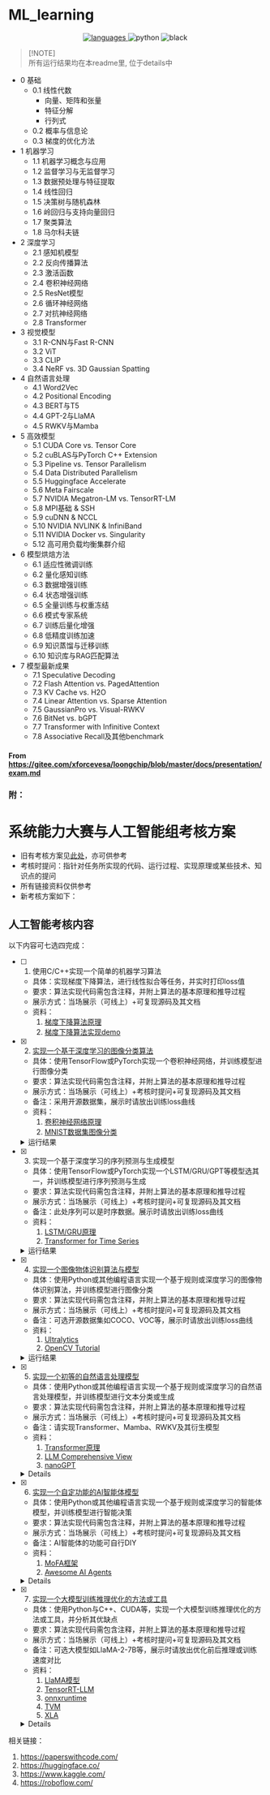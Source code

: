 # ML_learning
<p align="center">
<a href="https://www.python.org">
  <img src="https://img.shields.io/github/languages/top/angjustinl/ML_learning" alt="languages">
</a> 
<img src="https://img.shields.io/badge/python-3.11-blue.svg" alt="python">
<img src="https://img.shields.io/badge/code%20style-black-000000.svg" alt="black">
<img src="https://img.shields.io/github/last-commit/ANGJustinl/ML_learning.svg?label=Updated&logo=github&cacheSeconds=600" alt="">
</p>

> [!NOTE]\
> 所有运行结果均在本readme里, 位于details中

- 0 基础
  - 0.1 线性代数
    - 向量、矩阵和张量
    - 特征分解
    - 行列式
  - 0.2 概率与信息论
  - 0.3 梯度的优化方法
- 1 机器学习
  - 1.1 机器学习概念与应用
  - 1.2 监督学习与无监督学习
  - 1.3 数据预处理与特征提取
  - 1.4 线性回归
  - 1.5 决策树与随机森林
  - 1.6 岭回归与支持向量回归
  - 1.7 聚类算法
  - 1.8 马尔科夫链
- 2 深度学习
  - 2.1 感知机模型
  - 2.2 反向传播算法
  - 2.3 激活函数
  - 2.4 卷积神经网络
  - 2.5 ResNet模型
  - 2.6 循环神经网络
  - 2.7 对抗神经网络
  - 2.8 Transformer
- 3 视觉模型
  - 3.1 R-CNN与Fast R-CNN
  - 3.2 ViT
  - 3.3 CLIP
  - 3.4 NeRF vs. 3D Gaussian Spatting
- 4 自然语言处理
  - 4.1 Word2Vec
  - 4.2 Positional Encoding
  - 4.3 BERT与T5
  - 4.4 GPT-2与LlaMA
  - 4.5 RWKV与Mamba
- 5 高效模型
  - 5.1 CUDA Core vs. Tensor Core
  - 5.2 cuBLAS与PyTorch C++ Extension
  - 5.3 Pipeline vs. Tensor Parallelism
  - 5.4 Data Distributed Parallelism
  - 5.5 Huggingface Accelerate
  - 5.6 Meta Fairscale
  - 5.7 NVIDIA Megatron-LM vs. TensorRT-LM
  - 5.8 MPI基础 & SSH
  - 5.9 cuDNN & NCCL
  - 5.10 NVIDIA NVLINK & InfiniBand
  - 5.11 NVIDIA Docker vs. Singularity
  - 5.12 高可用负载均衡集群介绍
- 6 模型烘焙方法
  - 6.1 适应性微调训练
  - 6.2 量化感知训练
  - 6.3 数据增强训练
  - 6.4 状态增强训练
  - 6.5 全量训练与权重冻结
  - 6.6 模式专家系统
  - 6.7 训练后量化增强
  - 6.8 低精度训练加速
  - 6.9 知识蒸馏与迁移训练
  - 6.10 知识库与RAG匹配算法
- 7 模型最新成果
  - 7.1 Speculative Decoding
  - 7.2 Flash Attention vs. PagedAttention
  - 7.3 KV Cache vs. H2O
  - 7.4 Linear Attention vs. Sparse Attention
  - 7.5 GaussianPro vs. Visual-RWKV
  - 7.6 BitNet vs. bGPT
  - 7.7 Transformer with Infinitive Context
  - 7.8 Associative Recall及其他benchmark
 
    
#### From https://gitee.com/xforcevesa/loongchip/blob/master/docs/presentation/exam.md

### 附：
# 系统能力大赛与人工智能组考核方案

- 旧有考核方案见[此处](./exam.old.md)，亦可供参考
- 考核时提问：指针对任务所实现的代码、运行过程、实现原理或某些技术、知识点的提问
- 所有链接资料仅供参考
- 新考核方案如下：

## 人工智能考核内容

以下内容可七选四完成：

- [ ] 1. 使用C/C++实现一个简单的机器学习算法
    - 具体：实现梯度下降算法，进行线性拟合等任务，并实时打印loss值
    - 要求：算法实现代码需包含注释，并附上算法的基本原理和推导过程
    - 展示方式：当场展示（可线上）+可复现源码及其文档
    - 资料：
        1. [梯度下降算法原理](https://dsfftp.readthedocs.io/zh-cn/latest/Linear-Regression/%E6%A2%AF%E5%BA%A6%E4%B8%8B%E9%99%8D%E6%B3%95%E7%9A%84%E6%95%B0%E5%AD%A6%E5%8E%9F%E7%90%86.html)
        2. [梯度下降算法实现demo](https://blog.csdn.net/AbBaCl/article/details/78817775)
- [x] 2. [实现一个基于深度学习的图像分类算法](./MNIST_CNN/)
    - 具体：使用TensorFlow或PyTorch实现一个卷积神经网络，并训练模型进行图像分类
    - 要求：算法实现代码需包含注释，并附上算法的基本原理和推导过程
    - 展示方式：当场展示（可线上）+考核时提问+可复现源码及其文档
    - 备注：采用开源数据集，展示时请放出训练loss曲线
    - 资料：
        1. [卷积神经网络原理](https://zh.d2l.ai/chapter_convolutional-neural-networks/index.html)
        2. [MNIST数据集图像分类](https://pytorch.org/tutorials/beginner/basics/optimization_tutorial.html)
   
    <details> 
    <summary>运行结果</summary>

    [mnist_cnn.checkpoint](./MNIST_CNN\mnist_cnn.checkpoint)
    </details>

- [x] 3. 实现一个基于深度学习的序列预测与生成模型
    - 具体：使用TensorFlow或PyTorch实现一个LSTM/GRU/GPT等模型选其一，并训练模型进行序列预测与生成
    - 要求：算法实现代码需包含注释，并附上算法的基本原理和推导过程
    - 展示方式：当场展示（可线上）+考核时提问+可复现源码及其文档
    - 备注：此处序列可以是时序数据。展示时请放出训练loss曲线
    - 资料：
        1. [LSTM/GRU原理](https://towardsdatascience.com/illustrated-guide-to-lstms-and-gru-s-a-step-by-step-explanation-44e9eb85bf21)
        2. [Transformer for Time Series](https://medium.com/intel-tech/how-to-apply-transformers-to-time-series-models-spacetimeformer-e452f2825d2e)

    <details> 
    <summary>运行结果</summary>
    
    ![train_loss](./train_loss.png)
    </details>

- [x] 4. [实现一个图像物体识别算法与模型](./Vision/)
    - 具体：使用Python或其他编程语言实现一个基于规则或深度学习的图像物体识别算法，并训练模型进行图像分类
    - 要求：算法实现代码需包含注释，并附上算法的基本原理和推导过程
    - 展示方式：当场展示（可线上）+考核时提问+可复现源码及其文档
    - 备注：可选开源数据集如COCO、VOC等，展示时请放出训练loss曲线
    - 资料：
        1. [Ultralytics](https://www.ultralytics.com/)
        2. [OpenCV Tutorial](https://opencv-python-tutorials.readthedocs.io/)   

    <details> 
    <summary>运行结果</summary>

    ![vision](./Vision/vision.png)
    </details>

- [x] 5. [实现一个初等的自然语言处理模型](./LLM/LLaMA-Factory/)
    - 具体：使用Python或其他编程语言实现一个基于规则或深度学习的自然语言处理模型，并训练模型进行文本分类或生成
    - 要求：算法实现代码需包含注释，并附上算法的基本原理和推导过程
    - 展示方式：当场展示（可线上）+考核时提问+可复现源码及其文档
    - 备注：请实现Transformer、Mamba、RWKV及其衍生模型
    - 资料：
        1. [Transformer原理](https://blogs.nvidia.com/blog/what-is-a-transformer-model/)
        2. [LLM Comprehensive View](https://arxiv.org/abs/2401.02038)
        3. [nanoGPT](https://github.com/karpathy/nanoGPT)   
    
    <details> 

    [llamaDrawer-7B.safetensors](./Agent/LLaMA-Factory\llamaDrawer-7B.safetensors)
    </details>

- [x] 6. [实现一个自定功能的AI智能体模型](./Agent/)
    - 具体：使用Python或其他编程语言实现一个基于规则或深度学习的智能体模型，并训练模型进行智能决策
    - 要求：算法实现代码需包含注释，并附上算法的基本原理和推导过程
    - 展示方式：当场展示（可线上）+考核时提问+可复现源码及其文档
    - 备注：AI智能体的功能可自行DIY
    - 资料：
        1. [MoFA框架](https://github.com/moxin-org/mofa/)
        2. [Awesome AI Agents](https://github.com/e2b-dev/awesome-ai-agents)
   
    <details> 

    [llamaDrawer](./Agent/modelscope-agent/llamaDrawer/main.py)
    ![llamaDrawer](./Agent/Agent.png)
    </details>

- [x] 7. [实现一个大模型训练推理优化的方法或工具](./Speed_optimization/)
    - 具体：使用Python与C++、CUDA等，实现一个大模型训练推理优化的方法或工具，并分析其优缺点
    - 要求：算法实现代码需包含注释，并附上算法的基本原理和推导过程
    - 展示方式：当场展示（可线上）+考核时提问+可复现源码及其文档
    - 备注：可选大模型如LlaMA-2-7B等，展示时请放出优化前后推理或训练速度对比
    - 资料：
        1. [LlaMA模型](https://github.com/meta-llama/llama)
        2. [TensorRT-LLM](https://github.com/NVIDIA/TensorRT-LLM)
        3. [onnxruntime](https://github.com/microsoft/onnxruntime)
        4. [TVM](https://github.com/apache/tvm)
        5. [XLA](https://github.com/openxla/xla)
   
    <details> 

    [Speed_optimization_docker-compose.yml](./Speed_optimization\Model_Transform\LLM\docker-compose.yml)
    </details>


相关链接：
   1. https://paperswithcode.com/
   2. https://huggingface.co/
   3. https://www.kaggle.com/
   4. https://roboflow.com/
